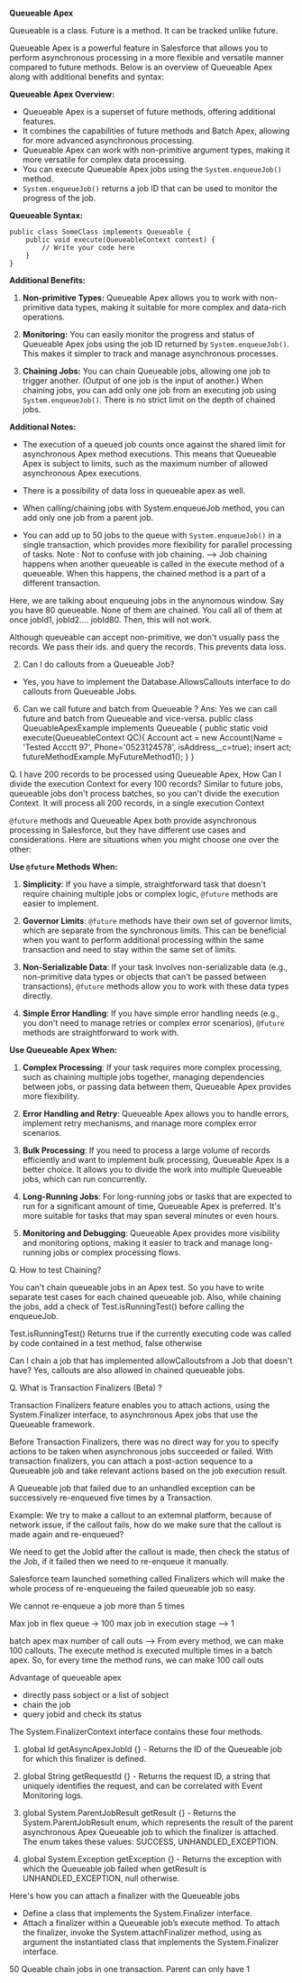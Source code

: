 **Queueable Apex**

Queueable is a class. Future is a method. It can be tracked unlike future.

Queueable Apex is a powerful feature in Salesforce that allows you to perform asynchronous processing in a more flexible and versatile manner compared to future methods. Below is an overview of Queueable Apex along with additional benefits and syntax:

**Queueable Apex Overview:**
- Queueable Apex is a superset of future methods, offering additional features.
- It combines the capabilities of future methods and Batch Apex, allowing for more advanced asynchronous processing.
- Queueable Apex can work with non-primitive argument types, making it more versatile for complex data processing.
- You can execute Queueable Apex jobs using the `System.enqueueJob()` method.
- `System.enqueueJob()` returns a job ID that can be used to monitor the progress of the job.

**Queueable Syntax:**
```apex
public class SomeClass implements Queueable {
    public void execute(QueueableContext context) {
        // Write your code here
    }
}
```

**Additional Benefits:**

1. **Non-primitive Types:** Queueable Apex allows you to work with non-primitive data types, making it suitable for more complex and data-rich operations.

2. **Monitoring:** You can easily monitor the progress and status of Queueable Apex jobs using the job ID returned by `System.enqueueJob()`. This makes it simpler to track and manage asynchronous processes.

3. **Chaining Jobs:** You can chain Queueable jobs, allowing one job to trigger another. (Output of one job is the input of another.) When chaining jobs, you can add only one job from an executing job using `System.enqueueJob()`. There is no strict limit on the depth of chained jobs.

**Additional Notes:**

- The execution of a queued job counts once against the shared limit for asynchronous Apex method executions. This means that Queueable Apex is subject to limits, such as the maximum number of allowed asynchronous Apex executions.

- There is a possibility of data loss in queueable apex as well.

- When calling/chaining jobs with System.enqueueJob method, you can add only one job from a parent job.

- You can add up to 50 jobs to the queue with `System.enqueueJob()` in a single transaction, which provides more flexibility for parallel processing of tasks. Note : Not to confuse with job chaining. --> Job chaining happens when another queueable is called in the execute method of a queueable. When this happens, the chained method is a part of a different transaction. 

Here, we are talking about enqueuing jobs in the anynomous window. Say you have 80 queueable. None of them are chained. You call all of them at once jobId1, jobId2.... jobId80. Then, this will not work. 

Although queueable can accept non-primitive, we don't usually pass the records. We pass their ids. and query the records. This prevents data loss. 


2. Can I do callouts from a Queueable Job?
- Yes, you have to implement the Database.AllowsCallouts interface to do callouts from Queueable Jobs.


6. Can we call future and batch from Queueable ?
Ans: Yes we can call future and batch from Queueable and vice-versa.
public class QueuableApexExample implements Queueable {
public static void execute(QueueableContext QC){
Account act = new Account(Name = 'Tested Accctt 97', Phone='0523124578',
isAddress__c=true);
insert act;
futureMethodExample.MyFutureMethod1();
}
}

Q. I have 200 records to be processed using Queueable Apex, How Can I divide the execution Context for every 100 records?
Similar to future jobs, queueable jobs don't process batches, so you can't divide the execution Context. It will process all 200 records, in a single execution Context 




`@future` methods and Queueable Apex both provide asynchronous processing in Salesforce, but they have different use cases and considerations. Here are situations when you might choose one over the other:

**Use `@future` Methods When:**

1. **Simplicity**: If you have a simple, straightforward task that doesn't require chaining multiple jobs or complex logic, `@future` methods are easier to implement.

2. **Governor Limits**: `@future` methods have their own set of governor limits, which are separate from the synchronous limits. This can be beneficial when you want to perform additional processing within the same transaction and need to stay within the same set of limits.

3. **Non-Serializable Data**: If your task involves non-serializable data (e.g., non-primitive data types or objects that can't be passed between transactions), `@future` methods allow you to work with these data types directly.

4. **Simple Error Handling**: If you have simple error handling needs (e.g., you don't need to manage retries or complex error scenarios), `@future` methods are straightforward to work with.

**Use Queueable Apex When:**

1. **Complex Processing**: If your task requires more complex processing, such as chaining multiple jobs together, managing dependencies between jobs, or passing data between them, Queueable Apex provides more flexibility.

2. **Error Handling and Retry**: Queueable Apex allows you to handle errors, implement retry mechanisms, and manage more complex error scenarios.

3. **Bulk Processing**: If you need to process a large volume of records efficiently and want to implement bulk processing, Queueable Apex is a better choice. It allows you to divide the work into multiple Queueable jobs, which can run concurrently.

4. **Long-Running Jobs**: For long-running jobs or tasks that are expected to run for a significant amount of time, Queueable Apex is preferred. It's more suitable for tasks that may span several minutes or even hours.

5. **Monitoring and Debugging**: Queueable Apex provides more visibility and monitoring options, making it easier to track and manage long-running jobs or complex processing flows.



Q. How to test Chaining?

You can't chain queueable jobs in an Apex test.
So you have to write separate test cases for each
chained queueable job. Also, while chaining the
jobs, add a check of Test.isRunningTest() before
calling the enqueueJob.

Test.isRunningTest() Returns true if the currently
executing code was called by code contained in a
test method, false otherwise

Can I chain a job that has implemented allowCalloutsfrom a Job that doesn't have?
Yes, callouts are also allowed in chained queueable jobs.


Q. What is Transaction Finalizers (Beta) ?

Transaction Finalizers feature enables you to attach actions, using
the System.Finalizer interface, to asynchronous Apex jobs that use
the Queueable framework.

Before Transaction Finalizers, there was no direct way for you to
specify actions to be taken when asynchronous jobs succeeded or
failed. With transaction finalizers, you can attach a post-action
sequence to a Queueable job and take relevant actions based on
the job execution result.

A Queueable job that failed due to an unhandled exception can be
successively re-enqueued five times by a Transaction.

Example: We try to make a callout to an extemnal platform, because
of network issue, if the callout fails, how do we make sure that the
callout is made again and re-enqueued?

We need to get the Jobld after the callout is made, then check the
status of the Job, if it failed then we need to re-enqueue it manually.

Salesforce team launched something called Finalizers which will
make the whole process of re-enqueueing the failed queueable job
so easy.

We cannot re-enqueue a job more than 5 times

Max job in flex queue -> 100
max job in execution stage --> 1

batch apex max number of call outs --> From every method, we can make 100 callouts. The execute method is executed multiple times in a batch apex. So, for every time the method runs, we can make 100 call outs


Advantage of queueable apex

- directly pass sobject or a list of sobject
- chain the job
- query jobid and check its status


The System.FinalizerContext interface contains these four methods.
1) global Id getAsyncApexJobId {} - Returns the ID of the Queueable job for which this finalizer is defined.

2) global String getRequestId {} - Returns the request ID, a string that uniquely identifies the request, and can be correlated with Event Monitoring logs.

3) global System.ParentJobResult getResult {} - Returns the System.ParentJobResult enum, which represents the result of the parent asynchronous Apex Queueable job to which the finalizer is attached. The enum takes these values: SUCCESS, UNHANDLED_EXCEPTION.

4) global System.Exception getException {} - Returns the exception with which the Queueable job failed when getResult is UNHANDLED_EXCEPTION, null otherwise.

Here's how you can attach a finalizer with the Queueable jobs
- Define a class that implements the System.Finalizer interface.
- Attach a finalizer within a Queueable job’s execute method. To attach the finalizer, invoke the System.attachFinalizer method, using as argument the instantiated class that implements the System.Finalizer interface.


50 Queable chain jobs in one transaction. Parent can only have 1 